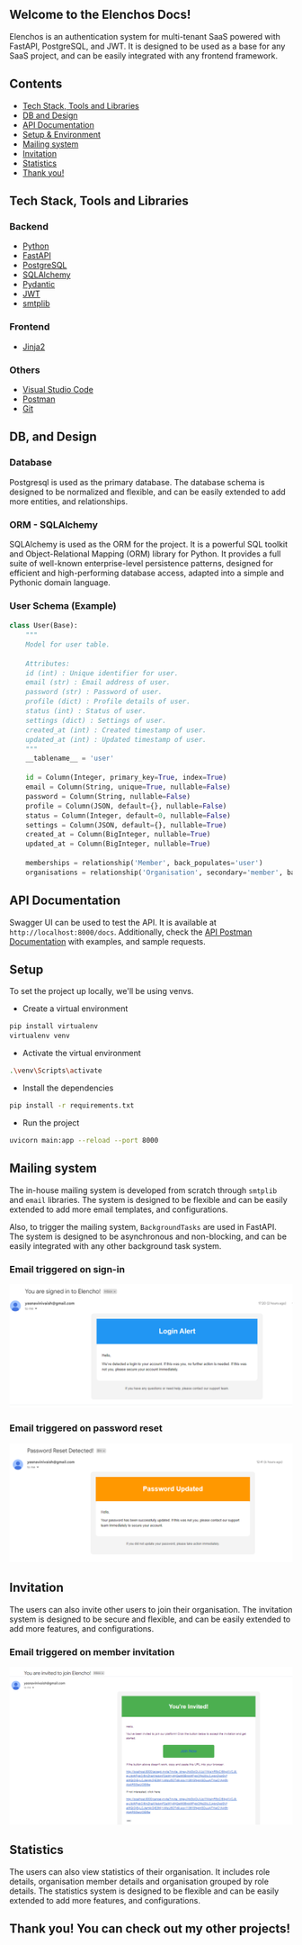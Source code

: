 ## Welcome to the Elenchos Docs!

Elenchos is an authentication system for multi-tenant SaaS powered with FastAPI, PostgreSQL, and JWT. It is designed to be used as a base for any SaaS project, and can be easily integrated with any frontend framework.

## Contents

- [Tech Stack, Tools and Libraries](#tech-stack-tools-and-libraries)
- [DB and Design](#db-and-design)
- [API Documentation](#api-documentation)
- [Setup & Environment](#setup)
- [Mailing system](#mailing-system)
- [Invitation](#invitation)
- [Statistics](#statistics)
- [Thank you!](#thank-you-you-can-check-out-my-other-projects)

## Tech Stack, Tools and Libraries

### Backend

- [Python](https://www.python.org/)
- [FastAPI](https://fastapi.tiangolo.com/)
- [PostgreSQL](https://www.postgresql.org/)
- [SQLAlchemy](https://www.sqlalchemy.org/)
- [Pydantic](https://pydantic-docs.helpmanual.io/)
- [JWT](https://jwt.io/)
- [smtplib](https://docs.python.org/3/library/smtplib.html)


### Frontend

- [Jinja2](https://jinja.palletsprojects.com/)

### Others

- [Visual Studio Code](https://code.visualstudio.com/)
- [Postman](https://www.postman.com/)
- [Git](https://git-scm.com/)


## DB, and Design

### Database

Postgresql is used as the primary database. The database schema is designed to be normalized and flexible, and can be easily extended to add more entities, and relationships.

### ORM - SQLAlchemy

SQLAlchemy is used as the ORM for the project. It is a powerful SQL toolkit and Object-Relational Mapping (ORM) library for Python. It provides a full suite of well-known enterprise-level persistence patterns, designed for efficient and high-performing database access, adapted into a simple and Pythonic domain language.


### User Schema (Example)

```python
class User(Base):
    """
    Model for user table.

    Attributes:
    id (int) : Unique identifier for user.
    email (str) : Email address of user.
    password (str) : Password of user.
    profile (dict) : Profile details of user.
    status (int) : Status of user.
    settings (dict) : Settings of user.
    created_at (int) : Created timestamp of user.
    updated_at (int) : Updated timestamp of user.
    """
    __tablename__ = 'user'

    id = Column(Integer, primary_key=True, index=True)
    email = Column(String, unique=True, nullable=False)
    password = Column(String, nullable=False)
    profile = Column(JSON, default={}, nullable=False)
    status = Column(Integer, default=0, nullable=False)
    settings = Column(JSON, default={}, nullable=True)
    created_at = Column(BigInteger, nullable=True)
    updated_at = Column(BigInteger, nullable=True)

    memberships = relationship('Member', back_populates='user')
    organisations = relationship('Organisation', secondary='member', back_populates='users')
```

## API Documentation

Swagger UI can be used to test the API. It is available at `http://localhost:8000/docs`.
Additionally, check the [API Postman Documentation](/doc_assets/postman_collection.json) with examples, and sample requests.


## Setup

To set the project up locally, we'll be using venvs.

- Create a virtual environment

```bash
pip install virtualenv
virtualenv venv
```

- Activate the virtual environment

```bash
.\venv\Scripts\activate
```

- Install the dependencies

```bash
pip install -r requirements.txt
```

- Run the project

```bash
uvicorn main:app --reload --port 8000
```

## Mailing system

The in-house mailing system is developed from scratch through `smtplib` and `email` libraries. The system is designed to be flexible and can be easily extended to add more email templates, and configurations.

Also, to trigger the mailing system, `BackgroundTasks` are used in FastAPI. The system is designed to be asynchronous and non-blocking, and can be easily integrated with any other background task system.

### Email triggered on sign-in

![Sign-in Email](/doc_assets/src/login.png)

### Email triggered on password reset

![Password Reset Email](/doc_assets/src/reset.png)

## Invitation

The users can also invite other users to join their organisation. The invitation system is designed to be secure and flexible, and can be easily extended to add more features, and configurations.

### Email triggered on member invitation

![Invitation Email](/doc_assets/src/invite.png)

## Statistics

The users can also view statistics of their organisation. It includes role details, organisation member details and organisation grouped by role details. The statistics system is designed to be flexible and can be easily extended to add more features, and configurations.



## Thank you! You can check out my other projects!
